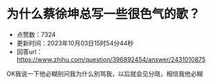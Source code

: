 # 为什么蔡徐坤总写一些很色气的歌？
- 点赞数：7324
- 更新时间：2023年10月03日15时54分44秒
- 回答url：https://www.zhihu.com/question/396892454/answer/2431010875
<body>
 <p data-pid="Lgcu0Ynp">OK我说一下他必糊别问我为什么别骂我，以后就会见分晓，相信我他必糊</p>
</body>